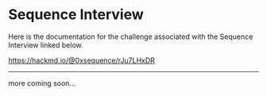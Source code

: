 Sequence Interview
===

Here is the documentation for the challenge associated with the Sequence Interview linked below.

https://hackmd.io/@0xsequence/rJu7LHxDR

---

more coming soon...